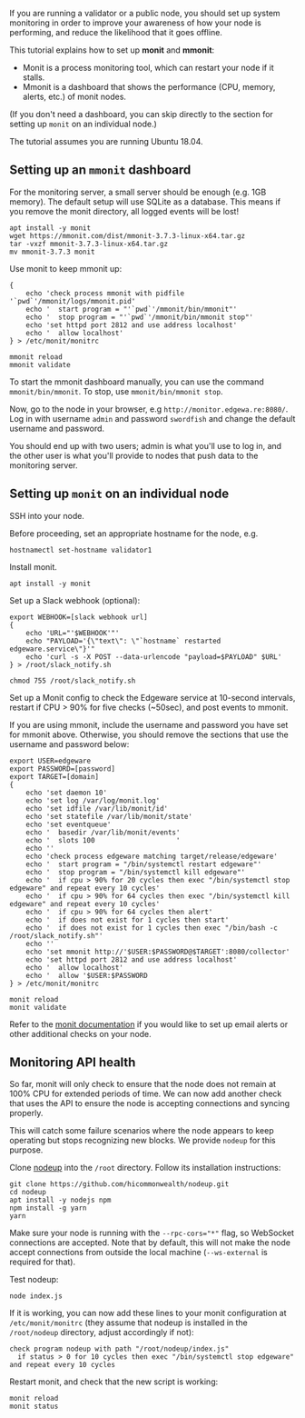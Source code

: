 If you are running a validator or a public node, you should set up system
monitoring in order to improve your awareness of how your node is performing,
and reduce the likelihood that it goes offline.

This tutorial explains how to set up **monit** and **mmonit**:

* Monit is a process monitoring tool, which can restart your node if it stalls.
* Mmonit is a dashboard that shows the performance (CPU, memory, alerts, etc.)
 of monit nodes.

(If you don't need a dashboard, you can skip directly to the section for setting
up `monit` on an individual node.)

The tutorial assumes you are running Ubuntu 18.04.

## Setting up an `mmonit` dashboard

For the monitoring server, a small server should be enough (e.g. 1GB memory).
The default setup will use SQLite as a database. This means if you remove
the monit directory, all logged events will be lost!

```
apt install -y monit
wget https://mmonit.com/dist/mmonit-3.7.3-linux-x64.tar.gz
tar -vxzf mmonit-3.7.3-linux-x64.tar.gz
mv mmonit-3.7.3 monit
```

Use monit to keep mmonit up:

```
{
    echo 'check process mmonit with pidfile '`pwd`'/mmonit/logs/mmonit.pid'
    echo '  start program = "'`pwd`'/mmonit/bin/mmonit"'
    echo '  stop program = "'`pwd`'/mmonit/bin/mmonit stop"'
    echo 'set httpd port 2812 and use address localhost'
    echo '  allow localhost'
} > /etc/monit/monitrc

mmonit reload
mmonit validate
```

To start the mmonit dashboard manually, you can use the command `mmonit/bin/mmonit`.
To stop, use `mmonit/bin/mmonit stop`.

Now, go to the node in your browser, e.g `http://monitor.edgewa.re:8080/`.
Log in with username `admin` and password `swordfish` and change the default
username and password.

You should end up with two users; admin is what you'll use to log in, and the
other user is what you'll provide to nodes that push data to the monitoring server.

## Setting up `monit` on an individual node

SSH into your node.

Before proceeding, set an appropriate hostname for the node, e.g.

```
hostnamectl set-hostname validator1
```

Install monit.

```
apt install -y monit
```

Set up a Slack webhook (optional):

```
export WEBHOOK=[slack webhook url]
{
    echo 'URL="'$WEBHOOK'"'
    echo "PAYLOAD='{\"text\": \"`hostname` restarted edgeware.service\"}'"
    echo 'curl -s -X POST --data-urlencode "payload=$PAYLOAD" $URL'
} > /root/slack_notify.sh

chmod 755 /root/slack_notify.sh
```

Set up a Monit config to check the Edgeware service at 10-second intervals,
restart if CPU > 90% for five checks (~50sec), and post events to mmonit.

If you are using mmonit, include the username and password you have set
for mmonit above. Otherwise, you should remove the sections that use the
username and password below:

```
export USER=edgeware
export PASSWORD=[password]
export TARGET=[domain]
{
    echo 'set daemon 10'
    echo 'set log /var/log/monit.log'
    echo 'set idfile /var/lib/monit/id'
    echo 'set statefile /var/lib/monit/state'
    echo 'set eventqueue'
    echo '  basedir /var/lib/monit/events'
    echo '  slots 100                    '
    echo ''
    echo 'check process edgeware matching target/release/edgeware'
    echo '  start program = "/bin/systemctl restart edgeware"'
    echo '  stop program = "/bin/systemctl kill edgeware"'
    echo '  if cpu > 90% for 20 cycles then exec "/bin/systemctl stop edgeware" and repeat every 10 cycles'
    echo '  if cpu > 90% for 64 cycles then exec "/bin/systemctl kill edgeware" and repeat every 10 cycles'
    echo '  if cpu > 90% for 64 cycles then alert'
    echo '  if does not exist for 1 cycles then start'
    echo '  if does not exist for 1 cycles then exec "/bin/bash -c /root/slack_notify.sh"'
    echo ''
    echo 'set mmonit http://'$USER:$PASSWORD@$TARGET':8080/collector'
    echo 'set httpd port 2812 and use address localhost'
    echo '  allow localhost'
    echo '  allow '$USER:$PASSWORD
} > /etc/monit/monitrc

monit reload
monit validate
```

Refer to the [monit documentation](https://mmonit.com/monit/documentation/monit.html)
if you would like to set up email alerts or other additional checks
on your node.

## Monitoring API health

So far, monit will only check to ensure that the node does not remain
at 100% CPU for extended periods of time. We can now add another
check that uses the API to ensure the node is accepting connections
and syncing properly.

This will catch some failure scenarios where the node appears to keep
operating but stops recognizing new blocks. We provide `nodeup`
for this purpose.

Clone [nodeup](https://github.com/hicommonwealth/nodeup) into
the `/root` directory. Follow its installation instructions:

```
git clone https://github.com/hicommonwealth/nodeup.git
cd nodeup
apt install -y nodejs npm
npm install -g yarn
yarn
```

Make sure your node is running with the `--rpc-cors="*"` flag, so
WebSocket connections are accepted. Note that by default, this will not
make the node accept connections from outside the local machine
(`--ws-external` is required for that).

Test nodeup:

```
node index.js
```

If it is working, you can now add these lines to your monit configuration
at `/etc/monit/monitrc` (they assume that nodeup is installed in the
`/root/nodeup` directory, adjust accordingly if not):

```
check program nodeup with path "/root/nodeup/index.js"
  if status > 0 for 10 cycles then exec "/bin/systemctl stop edgeware" and repeat every 10 cycles
```

Restart monit, and check that the new script is working:

```
monit reload
monit status
```
